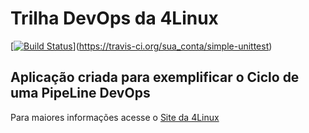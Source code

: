 # Trilha DevOps da 4Linux

<!-- Altere a Flag abaixo com sua URL do Travis -->
[[![Build Status](https://app.travis-ci.com/jjmth/DevOpsLab-HelloWorld.svg?branch=master)](https://app.travis-ci.com/jjmth/DevOpsLab-HelloWorld)](https://travis-ci.org/sua_conta/simple-unittest)

## Aplicação criada para exemplificar o Ciclo de uma PipeLine DevOps


Para maiores informações acesse o [Site da 4Linux](https://www.4linux.com.br/cursos/devops)
